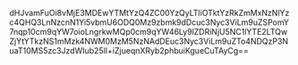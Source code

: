 dHJvamFuOi8vMjE3MDEwYTMtYzQ4ZC00YzQyLTliOTktYzRkZmMxNzNlYzc4QHQ3LnNzcnN1Yi5vbmU6ODQ0Mz9zbmk9dDcuc3Nyc3ViLm9uZSPomY7nqp10cm9qYW7oioLngrkwMQp0cm9qYW46Ly9lZDRiNjU5NC1lYTE2LTQwZjYtYTkzNS1mMzk4NWM0MzM5NzNAdDEuc3Nyc3ViLm9uZTo4NDQzP3NuaT10MS5zc3JzdWIub25lI+iZjueqnXRyb2phbuiKgueCuTAyCg==